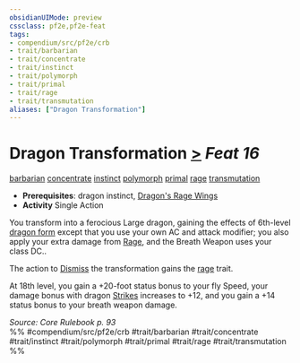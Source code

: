 ```yaml
---
obsidianUIMode: preview
cssclass: pf2e,pf2e-feat
tags:
- compendium/src/pf2e/crb
- trait/barbarian
- trait/concentrate
- trait/instinct
- trait/polymorph
- trait/primal
- trait/rage
- trait/transmutation
aliases: ["Dragon Transformation"]
---
```

# Dragon Transformation  [>](/rules/core-rulebook/chapter-9-playing-the-game.md#Actions "Single Action") *Feat 16*  
[barbarian](/rules/traits/barbarian.md)  [concentrate](/rules/traits/concentrate.md)  [instinct](/rules/traits/instinct.md)  [polymorph](/rules/traits/polymorph.md)  [primal](/rules/traits/primal.md)  [rage](/rules/traits/rage.md)  [transmutation](/rules/traits/transmutation.md)  

- **Prerequisites**: dragon instinct, [Dragon's Rage Wings](/compendium/feats/dragons-rage-wings.md)
- **Activity** Single Action

You transform into a ferocious Large dragon, gaining the effects of 6th-level [dragon form](/compendium/spells/dragon-form.md) except that you use your own AC and attack modifier; you also apply your extra damage from [Rage](/rules/actions/rage.md), and the Breath Weapon uses your class DC..

The action to [Dismiss](/rules/actions/dismiss.md) the transformation gains the [rage](/rules/traits/rage.md) trait.

At 18th level, you gain a +20-foot status bonus to your fly Speed, your damage bonus with dragon [Strikes](/rules/actions/strike.md) increases to +12, and you gain a +14 status bonus to your breath weapon damage.

*Source: Core Rulebook p. 93*  
%% #compendium/src/pf2e/crb #trait/barbarian #trait/concentrate #trait/instinct #trait/polymorph #trait/primal #trait/rage #trait/transmutation %%